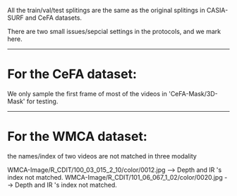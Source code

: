 All the train/val/test splitings are the same as the original splitings in CASIA-SURF and CeFA datasets.

There are two small issues/sepcial settings in the protocols, and we mark here.

--------------------------------

# For the CeFA dataset:
We only sample the first frame of most of the videos in 'CeFA-Mask/3D-Mask' for testing.

---------------------------------

# For the WMCA dataset: 
the names/index of two videos are not matched in three modality

WMCA-Image/R_CDIT/100_03_015_2_10/color/0012.jpg   --> Depth  and  IR   's index not matched.
WMCA-Image/R_CDIT/101_06_067_1_02/color/0020.jpg   --> Depth  and  IR   's index not matched.
